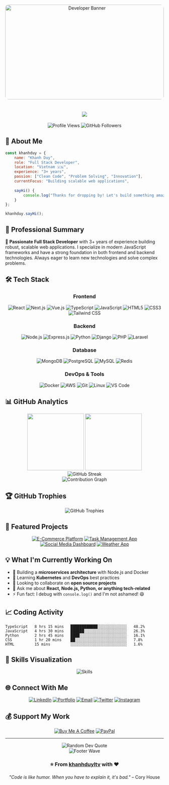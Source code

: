 <div align="center">
  <img src="https://images.pexels.com/photos/3861969/pexels-photo-3861969.jpeg?auto=compress&cs=tinysrgb&w=1260&h=750&dpr=1" alt="Developer Banner" width="100%" height="300" style="object-fit: cover; border-radius: 10px;">
</div>

<h1 align="center">
  <img src="https://readme-typing-svg.herokuapp.com/?font=Righteous&size=35&center=true&vCenter=true&width=500&height=70&duration=4000&lines=Hi+There!+👋;+I'm+Khanh+Duy!;Full+Stack+Developer!;" />
</h1>

<div align="center">
  <img src="https://komarev.com/ghpvc/?username=khanhduyltv&label=Profile%20views&color=0e75b6&style=flat" alt="Profile Views" />
  <img src="https://img.shields.io/github/followers/khanhduyltv?label=Followers&style=social" alt="GitHub Followers" />
</div>

## 🚀 About Me

```javascript
const khanhduy = {
    name: "Khanh Duy",
    role: "Full Stack Developer",
    location: "Vietnam 🇻🇳",
    experience: "3+ years",
    passion: ["Clean Code", "Problem Solving", "Innovation"],
    currentFocus: "Building scalable web applications",
    
    sayHi() {
        console.log("Thanks for dropping by! Let's build something amazing together! 🚀");
    }
};

khanhduy.sayHi();
```

## 💼 Professional Summary

🎯 **Passionate Full Stack Developer** with 3+ years of experience building robust, scalable web applications. I specialize in modern JavaScript frameworks and have a strong foundation in both frontend and backend technologies. Always eager to learn new technologies and solve complex problems.

## 🛠️ Tech Stack

<div align="center">

### Frontend
![React](https://img.shields.io/badge/React-20232A?style=for-the-badge&logo=react&logoColor=61DAFB)
![Next.js](https://img.shields.io/badge/Next.js-000000?style=for-the-badge&logo=next.js&logoColor=white)
![Vue.js](https://img.shields.io/badge/Vue.js-35495E?style=for-the-badge&logo=vue.js&logoColor=4FC08D)
![TypeScript](https://img.shields.io/badge/TypeScript-007ACC?style=for-the-badge&logo=typescript&logoColor=white)
![JavaScript](https://img.shields.io/badge/JavaScript-F7DF1E?style=for-the-badge&logo=javascript&logoColor=black)
![HTML5](https://img.shields.io/badge/HTML5-E34F26?style=for-the-badge&logo=html5&logoColor=white)
![CSS3](https://img.shields.io/badge/CSS3-1572B6?style=for-the-badge&logo=css3&logoColor=white)
![Tailwind CSS](https://img.shields.io/badge/Tailwind_CSS-38B2AC?style=for-the-badge&logo=tailwind-css&logoColor=white)

### Backend
![Node.js](https://img.shields.io/badge/Node.js-43853D?style=for-the-badge&logo=node.js&logoColor=white)
![Express.js](https://img.shields.io/badge/Express.js-404D59?style=for-the-badge&logo=express&logoColor=white)
![Python](https://img.shields.io/badge/Python-3776AB?style=for-the-badge&logo=python&logoColor=white)
![Django](https://img.shields.io/badge/Django-092E20?style=for-the-badge&logo=django&logoColor=white)
![PHP](https://img.shields.io/badge/PHP-777BB4?style=for-the-badge&logo=php&logoColor=white)
![Laravel](https://img.shields.io/badge/Laravel-FF2D20?style=for-the-badge&logo=laravel&logoColor=white)

### Database
![MongoDB](https://img.shields.io/badge/MongoDB-4EA94B?style=for-the-badge&logo=mongodb&logoColor=white)
![PostgreSQL](https://img.shields.io/badge/PostgreSQL-316192?style=for-the-badge&logo=postgresql&logoColor=white)
![MySQL](https://img.shields.io/badge/MySQL-00000F?style=for-the-badge&logo=mysql&logoColor=white)
![Redis](https://img.shields.io/badge/Redis-DC382D?style=for-the-badge&logo=redis&logoColor=white)

### DevOps & Tools
![Docker](https://img.shields.io/badge/Docker-2496ED?style=for-the-badge&logo=docker&logoColor=white)
![AWS](https://img.shields.io/badge/AWS-232F3E?style=for-the-badge&logo=amazon-aws&logoColor=white)
![Git](https://img.shields.io/badge/Git-F05032?style=for-the-badge&logo=git&logoColor=white)
![Linux](https://img.shields.io/badge/Linux-FCC624?style=for-the-badge&logo=linux&logoColor=black)
![VS Code](https://img.shields.io/badge/VS_Code-007ACC?style=for-the-badge&logo=visual-studio-code&logoColor=white)

</div>

## 📊 GitHub Analytics

<div align="center">
  <img height="180em" src="https://github-readme-stats.vercel.app/api?username=khanhduyltv&show_icons=true&theme=tokyonight&include_all_commits=true&count_private=true"/>
  <img height="180em" src="https://github-readme-stats.vercel.app/api/top-langs/?username=khanhduyltv&layout=compact&langs_count=8&theme=tokyonight"/>
</div>

<div align="center">
  <img src="https://github-readme-streak-stats.herokuapp.com/?user=khanhduyltv&theme=tokyonight" alt="GitHub Streak" />
</div>

<div align="center">
  <img src="https://github-readme-activity-graph.vercel.app/graph?username=khanhduyltv&theme=tokyo-night&hide_border=true" alt="Contribution Graph" />
</div>

## 🏆 GitHub Trophies

<div align="center">
  <img src="https://github-profile-trophy.vercel.app/?username=khanhduyltv&theme=tokyonight&no-frame=true&no-bg=false&margin-w=4&row=1" alt="GitHub Trophies" />
</div>

## 🎯 Featured Projects

<div align="center">

[![E-Commerce Platform](https://github-readme-stats.vercel.app/api/pin/?username=khanhduyltv&repo=ecommerce-platform&theme=tokyonight)](https://github.com/khanhduyltv/ecommerce-platform)
[![Task Management App](https://github-readme-stats.vercel.app/api/pin/?username=khanhduyltv&repo=task-manager&theme=tokyonight)](https://github.com/khanhduyltv/task-manager)
[![Social Media Dashboard](https://github-readme-stats.vercel.app/api/pin/?username=khanhduyltv&repo=social-dashboard&theme=tokyonight)](https://github.com/khanhduyltv/social-dashboard)
[![Weather App](https://github-readme-stats.vercel.app/api/pin/?username=khanhduyltv&repo=weather-app&theme=tokyonight)](https://github.com/khanhduyltv/weather-app)

</div>

## 💡 What I'm Currently Working On

- 🔭 Building a **microservices architecture** with Node.js and Docker
- 🌱 Learning **Kubernetes** and **DevOps** best practices
- 👯 Looking to collaborate on **open source projects**
- 💬 Ask me about **React, Node.js, Python, or anything tech-related**
- ⚡ Fun fact: I debug with `console.log()` and I'm not ashamed! 😄

## 📈 Coding Activity

<!--START_SECTION:waka-->
```text
TypeScript   8 hrs 15 mins   ████████████░░░░░░░░░░░░░   48.2%
JavaScript   4 hrs 30 mins   ██████░░░░░░░░░░░░░░░░░░░   26.3%
Python       2 hrs 45 mins   ████░░░░░░░░░░░░░░░░░░░░░   16.1%
CSS          1 hr 20 mins    ██░░░░░░░░░░░░░░░░░░░░░░░   7.8%
HTML         15 mins         ░░░░░░░░░░░░░░░░░░░░░░░░░   1.6%
```
<!--END_SECTION:waka-->

## 🎨 Skills Visualization

<div align="center">
  <img src="https://skillicons.dev/icons?i=js,ts,react,nextjs,vue,nodejs,python,django,php,laravel,mongodb,postgres,mysql,redis,docker,aws,git,linux,vscode,figma" alt="Skills" />
</div>

## 🌐 Connect With Me

<div align="center">

[![LinkedIn](https://img.shields.io/badge/LinkedIn-0077B5?style=for-the-badge&logo=linkedin&logoColor=white)](https://linkedin.com/in/khanhduyltv)
[![Portfolio](https://img.shields.io/badge/Portfolio-FF5722?style=for-the-badge&logo=google-chrome&logoColor=white)](https://khanhduy.dev)
[![Email](https://img.shields.io/badge/Email-D14836?style=for-the-badge&logo=gmail&logoColor=white)](mailto:khanhduy.dev@gmail.com)
[![Twitter](https://img.shields.io/badge/Twitter-1DA1F2?style=for-the-badge&logo=twitter&logoColor=white)](https://twitter.com/khanhduyltv)
[![Instagram](https://img.shields.io/badge/Instagram-E4405F?style=for-the-badge&logo=instagram&logoColor=white)](https://instagram.com/khanhduyltv)

</div>

## 💰 Support My Work

<div align="center">

[![Buy Me A Coffee](https://img.shields.io/badge/Buy%20Me%20A%20Coffee-FFDD00?style=for-the-badge&logo=buy-me-a-coffee&logoColor=black)](https://buymeacoffee.com/khanhduyltv)
[![PayPal](https://img.shields.io/badge/PayPal-00457C?style=for-the-badge&logo=paypal&logoColor=white)](https://paypal.me/khanhduyltv)

</div>

---

<div align="center">
  <img src="https://quotes-github-readme.vercel.app/api?type=horizontal&theme=tokyonight" alt="Random Dev Quote"/>
</div>

<div align="center">
  <img src="https://capsule-render.vercel.app/api?type=waving&color=gradient&height=100&section=footer" alt="Footer Wave"/>
</div>

<div align="center">
  <h3>⭐️ From <a href="https://github.com/khanhduyltv">khanhduyltv</a> with ❤️</h3>
  <p><em>"Code is like humor. When you have to explain it, it's bad."</em> – Cory House</p>
</div>
